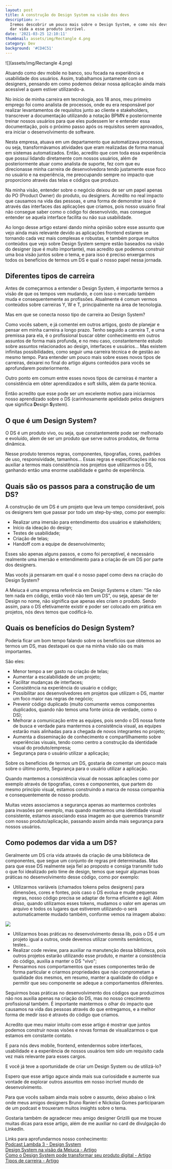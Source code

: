 ```yaml
---
layout: post
title: A construção do Design System na visão dos devs
description: >-
  Iremos descobrir um pouco mais sobre o Design System, e como nós devs podemos
  dar vida a esse produto incrível.
date: '2021-03-25 12:10:11'
thumbnail: assets/img/Rectangle 4.png
category: Dev
background: '#CD4C51'
---
```

![](assets/img/Rectangle 4.png)

Atuando como dev mobile no banco, sou focada na experiência e usabilidade dos usuários. Assim, trabalhamos juntamente com os designers, pensando em como podemos deixar nossa aplicação ainda mais acessível a quem estiver utilizando-a.

No início de minha carreira em tecnologia, aos 18 anos, meu primeiro emprego foi como analista de processos, onde eu era responsável por realizar levantamentos de requisitos junto ao cliente e stakeholders, transcrever a documentação utilizando a notação BPMN e posteriormente treinar nossos usuários para que eles pudessem ler e entender essa documentação, pois o próximo passo após os requisitos serem aprovados, era iniciar o desenvolvimento de software.

Nesta empresa, atuava em um departamento que automatizava processos, ou seja, transformávamos atividades que eram realizadas de forma manual em sistemas automatizados. Então, acredito que com toda essa experiência que possuí lidando diretamente com nossos usuários, além de posteriormente atuar como analista de suporte, fez com que eu direcionasse minha carreira de desenvolvedora tendo justamente esse foco no usuário e na experiência, me preocupando sempre no impacto que proporciono através das telas e códigos que produzo.

Na minha visão, entender sobre o negócio deixou de ser um papel apenas do PO (Product Owner) do produto, ou designers. Acredito no real impacto que causamos na vida das pessoas, e uma forma de demonstrar isso é através das interfaces das aplicações que criamos, pois nosso usuário final não consegue saber como o código foi desenvolvido, mas consegue entender se aquela interface facilita ou não sua usabilidade.

Ao longo desse artigo estarei dando minha opinião sobre esse assunto que vejo ainda mais relevante devido as aplicações frontend estarem se tornando cada vez mais complexas e robustas, e também porque muitos conteúdos que vejo sobre Design System sempre estão baseados na visão do designer (que é muito importante), mas acredito que podemos construir uma boa visão juntos sobre o tema, e para isso é preciso enxergarmos todos os benefícios de termos um DS e qual o nosso papel nessa jornada.

## Diferentes tipos de carreira

Antes de começarmos a entender o Design System, é importante termos a visão de que os tempos vem mudando, e com isso o mercado também muda e consequentemente as profissões. Atualmente é comum vermos conteúdos sobre carreiras Y, W e T, principalmente na área de tecnologia.

Mas em que se conecta nosso tipo de carreira ao Design System?

Como vocês sabem, e já comentei em outros artigos, gosto de planejar e pensar em minha carreira a longo prazo. Tenho seguido a carreira T, e uma premissa para ela, é o profissional buscar obter conhecimento em outros assuntos de forma mais profunda, e no meu caso, constantemente estudo sobre assuntos relacionados ao design, interfaces e usuários... Mas existem infinitas possibilidades, como seguir uma carreira técnica e de gestão ao mesmo tempo. Para entender um pouco mais sobre esses novos tipos de carreiras, deixarei no final do artigo alguns conteúdos para vocês se aprofundarem posteriormente.

Outro ponto em comum entre esses novos tipos de carreiras é manter a consistência em obter aprendizados e soft skills, além da parte técnica.

Então acredito que esse pode ser um excelente motivo para iniciarmos nosso aprendizado sobre o DS (carinhosamente apelidado pelos designers que significa **D**esign **S**ystem).

## O que é um Design System?

O DS é um produto vivo, ou seja, que constantemente pode ser melhorado e evoluído, alem de ser um produto que serve outros produtos, de forma dinâmica.

Nesse produto teremos regras, componentes, tipografias, cores, padrões de uso, responsividade, tamanhos... Essas regras e especificações irão nos auxiliar a termos mais consistência nos projetos que utilizarmos o DS, ganhando então uma enorme usabilidade e ganho de experiência.

## Quais são os passos para a construção de um DS?

A construção de um DS é um projeto que leva um tempo considerável, pois os designers tem que passar por todo um step-by-step, como por exemplo:

* Realizar uma imersão para entendimento dos usuários e stakeholders;
* Início da ideação do design;
* Testes de usabilidade;
* Criação de telas;
* Handoff com a equipe de desenvolvimento;

Esses são apenas alguns passos, e como foi perceptível, é necessário realmente uma imersão e entendimento para a criação de um DS por parte dos designers.

Mas vocês já pensaram em qual é o nosso papel como devs na criação do Design System?

A Meiuca é uma empresa referência em Design Systems e citam: "Se não tem nada em código, então você não tem um DS", ou seja, apesar de ter Design no nome, não significa que apenas eles criam o produto. Sendo assim, para o DS efetivamente existir e poder ser colocado em prática em projetos, nós devs temos que codificá-lo.

## Quais os benefícios do Design System?

Poderia ficar um bom tempo falando sobre os benefícios que obtemos ao termos um DS, mas destaquei os que na minha visão são os mais importantes.

São eles:

* Menor tempo a ser gasto na criação de telas;
* Aumentar a escalabilidade de um projeto;
* Facilitar mudanças de interfaces;
* Consistência na experiência do usuário e código;
* Possibilitar aos desenvolvedores em projetos que utilizam o DS, manter um foco maior nas regras de negócio;
* Prevenir código duplicado (muito comumente vemos componentes duplicados, quando não temos uma fonte única de verdade, como o DS);
* Melhorar a comunicação entre as equipes, pois sendo o DS nossa fonte de busca e verdade para mantermos a consistência visual, as equipes estarão mais alinhadas para a chegada de novos integrantes no projeto;
* Aumenta a disseminação de conhecimento e compartilhamento sobre experiências visuais, tendo como centro a construção da identidade visual do produto/empresa;
* Segurança para o usuário utilizar a aplicação;

Sobre os benefícios de termos um DS, gostaria de comentar um pouco mais sobre o último ponto, Segurança para o usuário utilizar a aplicação.

Quando mantemos a consistência visual de nossas aplicações como por exemplo através de tipografias, cores e componentes, que partem do mesmo princípio visual, estamos construindo a marca de nossa companhia e consequentemente de nosso produto.

Muitas vezes associamos a segurança apenas ao mantermos controles para invasões por exemplo, mas quando mantemos uma identidade visual consistente, estamos associando essa imagem ao que queremos transmitir com nosso produto/aplicação, passando assim ainda mais segurança para nossos usuários.

## Como podemos dar vida a um DS?

Geralmente um DS cria vida através da criação de uma biblioteca de componentes, que segue um conjunto de regras pré determinadas. Mas para que esse DS realmente seja fiel ao proposto e consiga transmitir tudo o que foi idealizado pelo time de design, temos que seguir algumas boas práticas no desenvolvimento desse código, como por exemplo:

* Utilizarmos variáveis (chamados tokens pelos designers) para dimensões, cores e fontes, pois caso o DS evolua e mude pequenas regras, nosso código precisa se adaptar de forma eficiente e ágil. Além disso, quando utilizamos esses tokens, mudamos o valor em apenas um arquivo e todos os lugares que estiverem utilizando-o será automaticamente mudado também, conforme vemos na imagem abaixo:

![](assets/img/Tokens-Design-System.png)

* Utilizarmos boas práticas no desenvolvimento dessa lib, pois o DS é um projeto igual a outros, onde devemos utilizar commits semânticos, testes...
* Realizar code review, para auxiliar na manutenção dessa biblioteca, pois outros projetos estarão utilizando esse produto, e manter a consistência do código, auxilia a manter o DS "vivo";
* Pensarmos nos comportamentos que esses componentes terão de forma particular e criarmos propriedades que não comprometam a qualidade dos mesmos, em resumo, manter a qualidade do código e permitir que seu componente se adeque a comportamentos diferentes.

Seguirmos boas práticas no desenvolvimento dos códigos que produzimos não nos auxilia apenas na criação do DS, mas no nosso crescimento profissional também. É importante mantermos o olhar do impacto que causamos na vida das pessoas através do que entregamos, e a melhor forma de medir isso é através do código que criamos.

Acredito que meu maior intuito com esse artigo é mostrar que juntos podemos construir novas visões e novas formas de visualizarmos o que estamos em constante contato.

E para nós devs mobile, frontend, entendermos sobre interfaces, usabilidade e a experiência de nossos usuários tem sido um requisito cada vez mais relevante para esses cargos.

E você já teve a oportunidade de criar um Design System ou de utilizá-lo?

Espero que esse artigo aguce ainda mais sua curiosidade e aumente sua vontade de explorar outros assuntos em nosso incrível mundo de desenvolvimento.

Para que vocês saibam ainda mais sobre o assunto, deixo abaixo o link onde meus amigos designers Bruno Ranieri e Nickolas Gomes participaram de um podcast e trouxeram muitos insights sobre o tema.

Gostaria também de agradecer meu amigo designer Grizilli que me trouxe muitas dicas para esse artigo, além de me auxiliar no card de divulgação do LinkedIn.

Links para aprofundarmos nosso conhecimento:\
[Podcast Lambda 3 - Design System](https://open.spotify.com/episode/6vECz1EcQPn4j2Qank8WiS?si=j-X1rEQOTtKAisC2ycG9Vw)\
[Design System na visão da Meiuca - Artigo](https://medium.com/meiuca/1-design-system-na-vis%C3%A3o-da-meiuca-cc0d67aa8d1b)\
[Como o Design System pode transformar seu produto digital - Artigo](https://medium.com/flowestudio/como-design-system-pode-revolucionar-seu-produto-digital-5b79a2d05f75)\
[Tipos de carreira - Artigo](https://site-v1.gama.academy/blog/carreira/tipos-de-carreira/)

